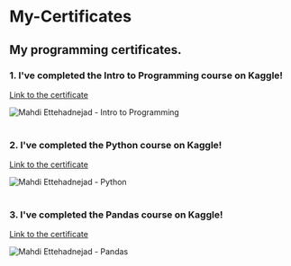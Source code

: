 # My-Certificates
## My programming certificates.

### 1. I've completed the Intro to Programming course on Kaggle!
[Link to the certificate](https://www.kaggle.com/learn/certification/mahdiettehadnejad/intro-to-programming)

![Mahdi Ettehadnejad - Intro to Programming](https://user-images.githubusercontent.com/99660553/195832330-1f1c42ea-8ad6-4a08-9996-bbf0dc9e92ce.png)
<br>
<br>

### 2. I've completed the Python course on Kaggle! 
[Link to the certificate](https://www.kaggle.com/learn/certification/mahdiettehadnejad/python)

![Mahdi Ettehadnejad - Python](https://user-images.githubusercontent.com/99660553/195832606-5d0b5f16-4ad0-4dda-a188-bf480035d71c.png)
<br>
<br>

### 3. I've completed the Pandas course on Kaggle! 
[Link to the certificate](https://www.kaggle.com/learn/certification/mahdiettehadnejad/pandas)

![Mahdi Ettehadnejad - Pandas](https://user-images.githubusercontent.com/99660553/195833113-effa6185-0636-44cb-aac6-81dd4082bc07.png)
<br>
<br>
